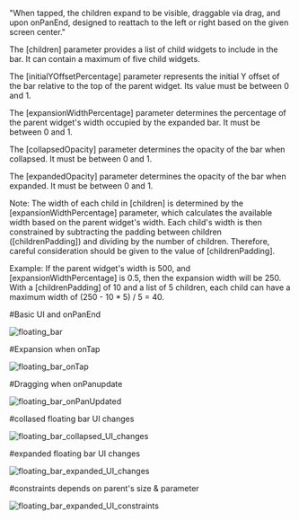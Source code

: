 "When tapped, the children expand to be visible, draggable via drag, and upon onPanEnd, designed to reattach to the left or right based on the given screen center."

The [children] parameter provides a list of child widgets to include in the bar.
It can contain a maximum of five child widgets.

The [initialYOffsetPercentage] parameter represents the initial Y offset of the bar relative to the top of the parent widget.
Its value must be between 0 and 1.

The [expansionWidthPercentage] parameter determines the percentage of the parent widget's width occupied by the expanded bar.
It must be between 0 and 1.

The [collapsedOpacity] parameter determines the opacity of the bar when collapsed. It must be between 0 and 1.

The [expandedOpacity] parameter determines the opacity of the bar when expanded. It must be between 0 and 1.

Note: The width of each child in [children] is determined by the [expansionWidthPercentage] parameter, which calculates the available width based on the parent widget's width. Each child's width is then constrained by subtracting the padding between children ([childrenPadding]) and dividing by the number of children. Therefore, careful consideration should be given to the value of [childrenPadding].

Example:
If the parent widget's width is 500, and [expansionWidthPercentage] is 0.5, then the expansion width will be 250. With a [childrenPadding] of 10 and a list of 5 children, each child can have a maximum width of (250 - 10 \* 5) / 5 = 40.

#Basic UI and onPanEnd

![floating_bar](https://github.com/Sun-Kwak/floating_bar/assets/136423352/5d749cca-908e-4252-bd76-7294b4dd9d49)

#Expansion when onTap

![floating_bar_onTap](https://github.com/Sun-Kwak/floating_bar/assets/136423352/13f22b82-ada5-46e2-9270-7e1a2cb09699)

#Dragging when onPanupdate

![floating_bar_onPanUpdated](https://github.com/Sun-Kwak/floating_bar/assets/136423352/57b1aed5-f1cc-4764-8ffb-97bcfac201fb)

#collased floating bar UI changes

![floating_bar_collapsed_UI_changes](https://github.com/Sun-Kwak/floating_bar/assets/136423352/e5c4ad4d-1dbf-43a5-a3c8-5fda7dd3e885)

#expanded floating bar UI changes

![floating_bar_expanded_UI_changes](https://github.com/Sun-Kwak/floating_bar/assets/136423352/aeb22624-db33-4730-8522-f2893e9d9dd0)

#constraints depends on parent's size & parameter

![floating_bar_expanded_UI_constraints](https://github.com/Sun-Kwak/floating_bar/assets/136423352/e1e9e1b7-28a4-4191-8ddc-b4697a379dd2)
